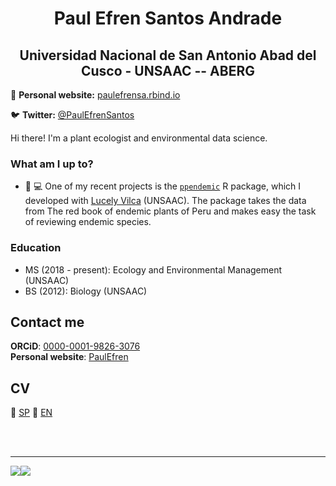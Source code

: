 <h1 align="center"> Paul Efren Santos Andrade </h1>

<h2 align="center"> Universidad Nacional de San Antonio Abad del Cusco - UNSAAC -- ABERG </h2>
  
📝 **Personal website:** [paulefrensa.rbind.io](http://paulefrensa.rbind.io)

🐦 **Twitter:** [@PaulEfrenSantos](https://twitter.com/PaulEfrenSantos)
 

Hi there! I'm a plant ecologist and environmental data science.

### What am I up to? 

- 🌱 💻 One of my recent projects is the [`ppendemic`](https://github.com/PaulESantos/ppendemic/) R package, which I developed with [Lucely Vilca](https://github.com/Lucel2448/) (UNSAAC). The package takes the data from The red book of endemic plants of Peru and makes easy the task of reviewing endemic species.


### Education
- MS (2018 - present): Ecology and Environmental Management (UNSAAC)
- BS (2012): Biology (UNSAAC)

## Contact me

**ORCiD**: [0000-0001-9826-3076](https://orcid.org/0000-0002-6635-0375)  
**Personal website**: [PaulEfren](http://paulefrensa.rbind.io/)  

## CV
💬 [SP](https://paulesantos.github.io/cv_spa/)
💬 [EN](https://paulesantos.github.io/cv/)



<br />
<br />

---

<div align="center">
  <div style="display: flex; align-items: flex-start;">
    <img src="https://github-readme-stats.vercel.app/api?username=PaulESantos&theme=dark&show_icons=true"/>
    <br />
    <br />
    <br />
    <img src="https://github-readme-stats.vercel.app/api/top-langs/?username=PaulESantos&theme=dark&layout=compact&hide=html,jupyter%20notebook,JavaScript,SCSS,Less&layout=compact&langs_count=10" />
  </div>
</div>



<!--

Here are some ideas to get you started:


- 👯 I’m looking to collaborate on ...
- 🤔 I’m looking for help with ...
- 💬 Ask me about ...
- 📫 How to reach me: ...
- 
![Github stats](https://github-readme-stats.vercel.app/api?username=PaulESantos)
![Top languages](https://github-readme-stats.vercel.app/api/top-langs/?username=PaulESantos&hide=html,jupyter%20notebook,JavaScript,SCSS,Less&layout=compact&langs_count=10)


-->


